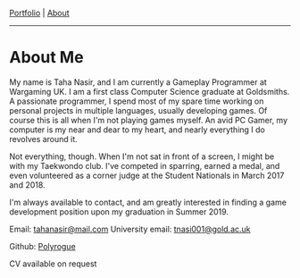 [Portfolio](index.md) | [About](about.md)

____

# About Me

My name is Taha Nasir, and I am currently a Gameplay Programmer at Wargaming UK. I am a first class Computer Science graduate at Goldsmiths. A passionate programmer, I spend most of my spare time working on personal projects in multiple languages, usually developing games. Of course this is all when I'm not playing games myself. An avid PC Gamer, my computer is my near and dear to my heart, and nearly everything I do revolves around it.

Not everything, though. When I'm not sat in front of a screen, I might be with my Taekwondo club. I've competed in sparring, earned a medal, and even volunteered as a corner judge at the Student Nationals in March 2017 and 2018.

I'm always available to contact, and am greatly interested in finding a game development position upon my graduation in Summer 2019.

Email: tahanasir@mail.com
University email: tnasi001@gold.ac.uk

Github: [Polyrogue](https://github.com/Polyrogue/)

CV available on request
